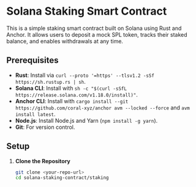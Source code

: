 # Solana Staking Smart Contract

This is a simple staking smart contract built on Solana using Rust and Anchor. It allows users to deposit a mock SPL token, tracks their staked balance, and enables withdrawals at any time.

## Prerequisites

- **Rust**: Install via `curl --proto '=https' --tlsv1.2 -sSf https://sh.rustup.rs | sh`.
- **Solana CLI**: Install with `sh -c "$(curl -sSfL https://release.solana.com/v1.18.0/install)"`.
- **Anchor CLI**: Install with `cargo install --git https://github.com/coral-xyz/anchor avm --locked --force` and `avm install latest`.
- **Node.js**: Install Node.js and Yarn (`npm install -g yarn`).
- **Git**: For version control.

## Setup

1. **Clone the Repository**
   ```bash
   git clone <your-repo-url>
   cd solana-staking-contract/staking